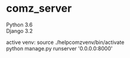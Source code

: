 # comz_server
  Python 3.6  
  Django 3.2  

  active venv: source ./helpcomzvenv/bin/activate  
  python manage.py runserver '0.0.0.0:8000'  
  
